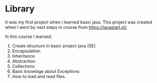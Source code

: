 # Library

It was my first project when i learned basic java. This project was created when I went by next steps in course from https://javastart.pl/

In this course I learned: 
1. Create structure in basic project java (SE). 
2. Encapsulation
3. Inheritance
4. Abstraction
5. Collections
6. Basic knowlage about Exceptions
7. How to load and read files.
